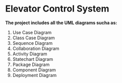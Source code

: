 # **Elevator Control System**

**The project includes all the UML diagrams sucha as:**
1. Use Case Diagram
2. Class Case Diagram
3. Sequence Diagram
4. Collaboration Diagram
5. Activity Diagram
6. Statechart Diagram
7. Package Diagram
8. Component Diagram
9. Deployment Diagram

